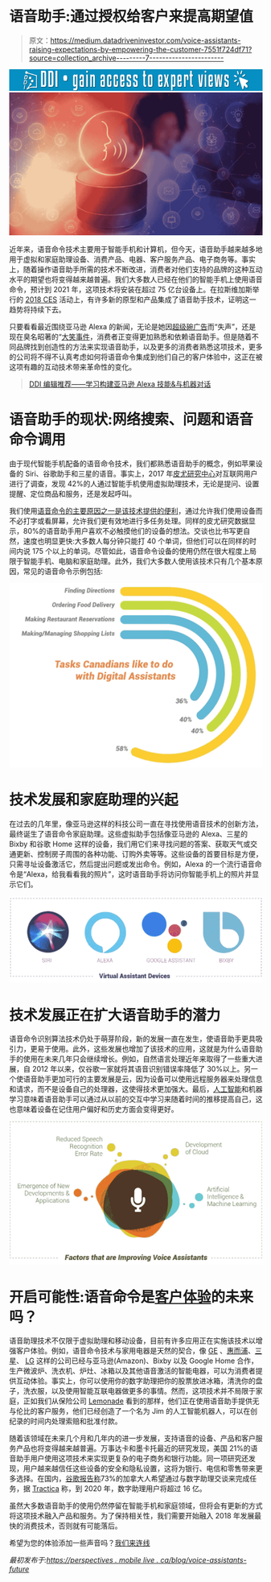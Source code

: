 # 语音助手:通过授权给客户来提高期望值

> 原文：<https://medium.datadriveninvestor.com/voice-assistants-raising-expectations-by-empowering-the-customer-7551f724df71?source=collection_archive---------7----------------------->

[![](img/b786a52f766492fe969af2d39ac0bbb4.png)](http://www.track.datadriveninvestor.com/1B9E)![](img/0beb0b5035acbcb1aefd55be34609dd3.png)

近年来，语音命令技术主要用于智能手机和计算机，但今天，语音助手越来越多地用于虚拟和家庭助理设备、消费产品、电器、客户服务产品、电子商务等。事实上，随着操作语音助手所需的技术不断改进，消费者对他们支持的品牌的这种互动水平的期望也将变得越来越普遍。我们大多数人已经在他们的智能手机上使用语音命令，预计到 2021 年，这项技术将安装在超过 75 亿台设备上。在拉斯维加斯举行的 [2018 CES](https://www.ces.tech/) 活动上，有许多新的原型和产品集成了语音助手技术，证明这一趋势将持续下去。

只要看看最近围绕亚马逊 Alexa 的新闻，无论是她因[超级碗广告](https://www.youtube.com/watch?v=J6-8DQALGt4)而“失声”，还是现在臭名昭著的“[大笑事件](https://globalnews.ca/news/4068800/amazon-alexa-laughing-randomly/)，消费者正变得更加熟悉和依赖语音助手。但是随着不同品牌找到创造性的方法来实现语音助手，以及更多的消费者熟悉这项技术，更多的公司将不得不认真考虑如何将语音命令集成到他们自己的客户体验中，这正在被这项有趣的互动技术带来革命性的变化。

> [DDI 编辑推荐——学习构建亚马逊 Alexa 技能&与机器对话](http://go.datadriveninvestor.com/alexa1/matf)

# 语音助手的现状:网络搜索、问题和语音命令调用

由于现代智能手机配备的语音命令技术，我们都熟悉语音助手的概念，例如苹果设备的 Siri、谷歌助手和三星的语音。事实上，2017 年[皮尤研究中心](https://www.emarketer.com/content/us-voice-assistant-users-favor-their-smartphones)对互联网用户进行了调查，发现 42%的人通过智能手机使用虚拟助理技术，无论是提问、设置提醒、定位商品和服务，还是发起呼叫。

我们使用[语音命令的主要原因之一是该技术提供的便利](https://medium.com/@mobileLIVEinc/voice-assistants-the-gateway-drug-to-conversational-commerce-aa93f89780e7)，通过允许我们使用设备而不必打字或看屏幕，允许我们更有效地进行多任务处理。同样的皮尤研究数据显示，80%的语音助手用户喜欢不必触摸他们的设备的想法。交谈也比书写更自然，速度也明显更快:大多数人每分钟只能打 40 个单词，但他们可以在同样的时间内说 175 个以上的单词。尽管如此，语音命令设备的使用仍然在很大程度上局限于智能手机、电脑和家庭助理。此外，我们大多数人使用该技术只有几个基本原因，常见的语音命令示例包括:

![](img/867c2ac11f00123a140a009301876d76.png)

# 技术发展和家庭助理的兴起

在过去的几年里，像亚马逊这样的科技公司一直在寻找使用语音技术的创新方法，最终诞生了语音命令家庭助理。这些虚拟助手包括像亚马逊的 Alexa、三星的 Bixby 和谷歌 Home 这样的设备，我们用它们来寻找问题的答案、获取天气或交通更新、控制房子周围的各种功能、订购外卖等等。这些设备的首要目标是方便，只需寻址设备激活它，然后提出问题或发出命令。例如，Alexa 的一个流行语音命令是“Alexa，给我看看我的照片”，这时语音助手将访问你智能手机上的照片并显示它们。

![](img/b6e4206211c5c4f096caac42a9843398.png)

# 技术发展正在扩大语音助手的潜力

语音命令识别算法技术仍处于萌芽阶段，新的发展一直在发生，使语音助手更具吸引力，更易于使用。此外，这些发展也增加了该技术的应用，这就是为什么语音助手的使用在未来几年只会继续增长。例如，自然语言处理近年来取得了一些重大进展，自 2012 年以来，仅谷歌一家就将其语音识别错误率降低了 30%以上。另一个使语音助手更加可行的主要发展是云，因为设备可以使用远程服务器来处理信息和请求，而不是设备自己的处理器，这使得技术更加强大。最后，[人工智能](https://medium.com/@mobileLIVEinc/10-reasons-why-your-cx-needed-ai-starting-yesterday-814c4e68d7f3)和机器学习意味着语音助手可以通过从以前的交互中学习来随着时间的推移提高自己，这也意味着设备在记住用户偏好和历史方面会变得更好。

![](img/b1161977f65bdbe23897e89573b9cbd0.png)

# 开启可能性:语音命令是[客户体验](https://perspectives.mobilelive.ca/customer-experience-in-the-digital-economy)的未来吗？

语音助理技术不仅限于虚拟助理和移动设备，目前有许多应用正在实施该技术以增强客户体验。例如，语音命令技术与家用电器是天然的契合，像 [GE](https://youtu.be/vttTM_pfY0w) 、[惠而浦](https://youtu.be/O-4tWbRJANU)、[三星](https://youtu.be/FfJlLiuKT_Q)、 [LG](https://youtu.be/JF2NY4RIaM0) 这样的公司已经与亚马逊(Amazon)、Bixby 以及 Google Home 合作，生产微波炉、洗衣机、炉灶、冰箱以及其他语音激活的智能电器，可以为消费者提供互动体验。事实上，你可以使用你的数字助理把你的股票放进冰箱，清洗你的盘子，洗衣服，以及使用智能互联电器做更多的事情。然而，这项技术并不局限于家庭，正如我们从保险公司 [Lemonade](https://www.fastcompany.com/3068506/lemonade-is-using-behavioral-science-to-onboard-customers-and-keep-them-honest) 看到的那样，他们正在使用语音助手提供无与伦比的客户服务，他们已经创造了一个名为 Jim 的人工智能机器人，可以在创纪录的时间内处理索赔和批准付款。

随着该领域在未来几个月和几年内的进一步发展，支持语音的设备、产品和客户服务产品也将变得越来越普遍。万事达卡和墨卡托最近的研究发现，美国 21%的语音助手用户使用这项技术来实现更复杂的电子商务和银行功能。同一项研究还发现，用户越来越信任这些设备的安全和隐私设置，这将为银行、电信和零售带来更多选择。在国内，[谷歌报告称](https://www.thinkwithgoogle.com/intl/en-ca/advertising-channels/search/typings-out-talkings-canadians-are-eager-voice-based-assistance/)73%的加拿大人希望通过与数字助理交谈来完成任务，据 [Tractica](https://mindstreammedia.com/digital-assistants-changing-way-search/) 称，到 2020 年，数字助理用户将超过 16 亿。

虽然大多数语音助手的使用仍然停留在智能手机和家庭领域，但将会有更新的方式将这项技术融入产品和服务。为了保持相关性，我们需要开始融入 2018 年发展最快的消费技术，否则就有可能落后。

希望为您的体验添加一些声音吗？[我们来连线](https://www.mobilelive.ca/contact-us)

*最初发布于:*[*https://perspectives . mobile live . ca/blog/voice-assistants-future*](https://perspectives.mobilelive.ca/blog/voice-assistants-future)